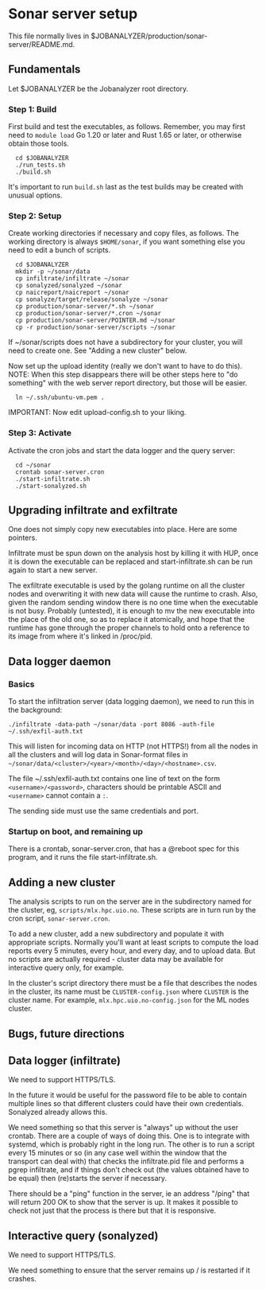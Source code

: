 # Sonar server setup

This file normally lives in $JOBANALYZER/production/sonar-server/README.md.

## Fundamentals

Let $JOBANALYZER be the Jobanalyzer root directory.

### Step 1: Build

First build and test the executables, as follows.  Remember, you may first need to `module load` Go
1.20 or later and Rust 1.65 or later, or otherwise obtain those tools.

```
  cd $JOBANALYZER
  ./run_tests.sh
  ./build.sh
```

It's important to run `build.sh` last as the test builds may be created with unusual options.

### Step 2: Setup

Create working directories if necessary and copy files, as follows.  The working directory is always
`$HOME/sonar`, if you want something else you need to edit a bunch of scripts.

```
  cd $JOBANALYZER
  mkdir -p ~/sonar/data
  cp infiltrate/infiltrate ~/sonar
  cp sonalyzed/sonalyzed ~/sonar
  cp naicreport/naicreport ~/sonar
  cp sonalyze/target/release/sonalyze ~/sonar
  cp production/sonar-server/*.sh ~/sonar
  cp production/sonar-server/*.cron ~/sonar
  cp production/sonar-server/POINTER.md ~/sonar
  cp -r production/sonar-server/scripts ~/sonar
```

If ~/sonar/scripts does not have a subdirectory for your cluster, you will need to create one.  See
"Adding a new cluster" below.

Now set up the upload identity (really we don't want to have to do this).  NOTE: When this step
disappears there will be other steps here to "do something" with the web server report directory,
but those will be easier.

```
  ln ~/.ssh/ubuntu-vm.pem .
```

IMPORTANT: Now edit upload-config.sh to your liking.

### Step 3: Activate

Activate the cron jobs and start the data logger and the query server:

```
  cd ~/sonar
  crontab sonar-server.cron
  ./start-infiltrate.sh
  ./start-sonalyzed.sh
```

## Upgrading infiltrate and exfiltrate

One does not simply copy new executables into place.  Here are some pointers.

Infiltrate must be spun down on the analysis host by killing it with HUP, once it is down the executable
can be replaced and start-infiltrate.sh can be run again to start a new server.

The exfiltrate executable is used by the golang runtime on all the cluster nodes and overwriting it
with new data will cause the runtime to crash.  Also, given the random sending window there is no
one time when the executable is not busy.  Probably (untested), it is enough to mv the new
executable into the place of the old one, so as to replace it atomically, and hope that the runtime
has gone through the proper channels to hold onto a reference to its image from where it's linked in
/proc/pid.

## Data logger daemon

### Basics

To start the infiltration server (data logging daemon), we need to run this in the background:

```
./infiltrate -data-path ~/sonar/data -port 8086 -auth-file ~/.ssh/exfil-auth.txt
```

This will listen for incoming data on HTTP (not HTTPS!) from all the nodes in all the clusters and
will log data in Sonar-format files in `~/sonar/data/<cluster>/<year>/<month>/<day>/<hostname>.csv`.

The file ~/.ssh/exfil-auth.txt contains one line of text on the form `<username>/<password>`,
characters should be printable ASCII and `<username>` cannot contain a `:`.

The sending side must use the same credentials and port.

### Startup on boot, and remaining up

There is a crontab, sonar-server.cron, that has a @reboot spec for this program, and it runs the
file start-infiltrate.sh.

## Adding a new cluster

The analysis scripts to run on the server are in the subdirectory named for the cluster, eg,
`scripts/mlx.hpc.uio.no`.  These scripts are in turn run by the cron script, `sonar-server.cron`.

To add a new cluster, add a new subdirectory and populate it with appropriate scripts.  Normally
you'll want at least scripts to compute the load reports every 5 minutes, every hour, and every day,
and to upload data.  But no scripts are actually required - cluster data may be available for
interactive query only, for example.

In the cluster's script directory there must be a file that describes the nodes in the cluster, its
name must be `CLUSTER-config.json` where `CLUSTER` is the cluster name.  For example,
`mlx.hpc.uio.no-config.json` for the ML nodes cluster.

## Bugs, future directions

## Data logger (infiltrate)

We need to support HTTPS/TLS.

In the future it would be useful for the password file to be able to contain multiple lines so that
different clusters could have their own credentials.  Sonalyzed already allows this.

We need something so that this server is "always" up without the user crontab.  There are a couple
of ways of doing this.  One is to integrate with systemd, which is probably right in the long run.
The other is to run a script every 15 minutes or so (in any case well within the window that the
transport can deal with) that checks the infiltrate.pid file and performs a pgrep infiltrate, and if
things don't check out (the values obtained have to be equal) then (re)starts the server if
necessary.

There should be a "ping" function in the server, ie an address "/ping" that will return 200 OK to
show that the server is up.  It makes it possible to check not just that the process is there but
that it is responsive.

## Interactive query (sonalyzed)

We need to support HTTPS/TLS.

We need something to ensure that the server remains up / is restarted if it crashes.

